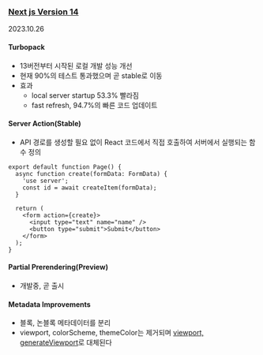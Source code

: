 ### [Next js Version 14](https://nextjs.org/blog/next-14)
2023.10.26

#### Turbopack
- 13버전부터 시작된 로컬 개발 성능 개선
- 현재 90%의 테스트 통과했으며 곧 stable로 이동
- 효과
  - local server startup 53.3% 빨라짐
  - fast refresh, 94.7%의 빠른 코드 업데이트
#### Server Action(Stable)
- API 경로를 생성할 필요 없이 React 코드에서 직접 호출하여 서버에서 실행되는 함수 정의
```
export default function Page() {
  async function create(formData: FormData) {
    'use server';
    const id = await createItem(formData);
  }
 
  return (
    <form action={create}>
      <input type="text" name="name" />
      <button type="submit">Submit</button>
    </form>
  );
}
```


#### Partial Prerendering(Preview)
- 개발중, 곧 출시
#### Metadata Improvements
- 블록, 논블록 메타데이터를 분리
- viewport, colorScheme, themeColor는 제거되며 [viewport, generateViewport](https://nextjs.org/docs/app/api-reference/functions/generate-viewport)로 대체된다
